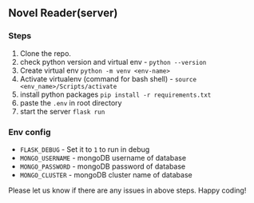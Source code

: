 ## Novel Reader(server)

### Steps
1. Clone the repo.
4. check python version and virtual env - `python --version`
5. Create virtual env `python -m venv <env-name>`
6. Activate virtualenv (command for bash shell) - `source <env_name>/Scripts/activate`
7. install python packages `pip install -r requirements.txt`
8. paste the `.env` in root directory
9. start the server `flask run`

### Env config
* `FLASK_DEBUG` - Set it to `1` to run in debug
* `MONGO_USERNAME` - mongoDB username of database
* `MONGO_PASSWORD` - mongoDB password of database 
* `MONGO_CLUSTER` - mongoDB cluster name of database


Please let us know if there are any issues in above steps. Happy coding!
